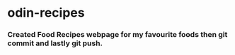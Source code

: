 # odin-recipes
### Created Food Recipes webpage for my favourite foods then git commit and lastly git push.
